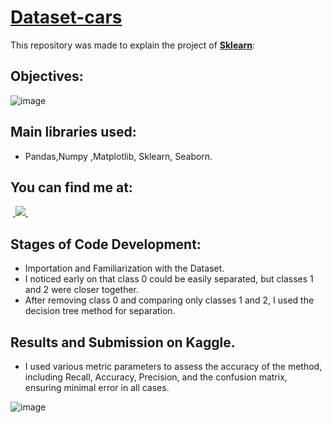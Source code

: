 # [Dataset-cars](https://github.com/icaroalmeidas/Python/blob/main/Analise%20car%20price%20prediction.ipynb)
This repository was made to explain the project of **[Sklearn](https://scikit-learn.org/stable/auto_examples/datasets/plot_iris_dataset.html)**:

## Objectives:

![image](![Heatmap_image](https://github.com/icaroalmeidas/Python/assets/106759439/2338ecba-fe25-4a40-ad7e-32fcdf118628))

## Main libraries used:
- Pandas,Numpy ,Matplotlib, Sklearn, Seaborn.
## You can find me at:
&nbsp;<a href="https://www.linkedin.com/in/brunofcb/">
  <img src="https://img.shields.io/badge/linkedin-%230077B5.svg?style=for-the-badge&logo=linkedin&logoColor=white">
</a>&nbsp;

## Stages of Code Development:
- Importation and Familiarization with the Dataset.
- I noticed early on that class 0 could be easily separated, but classes 1 and 2 were closer together.
- After removing class 0 and comparing only classes 1 and 2, I used the decision tree method for separation.

## Results and Submission on Kaggle.
- I used various metric parameters to assess the accuracy of the method, including Recall, Accuracy, Precision, and the confusion matrix, ensuring minimal error in all cases. 
  
![image](https://github.com/BrunoFelipeCB/Dataset-iris/assets/99086238/26f37a46-bf5a-4e5b-aca8-276ebfee25ab)
